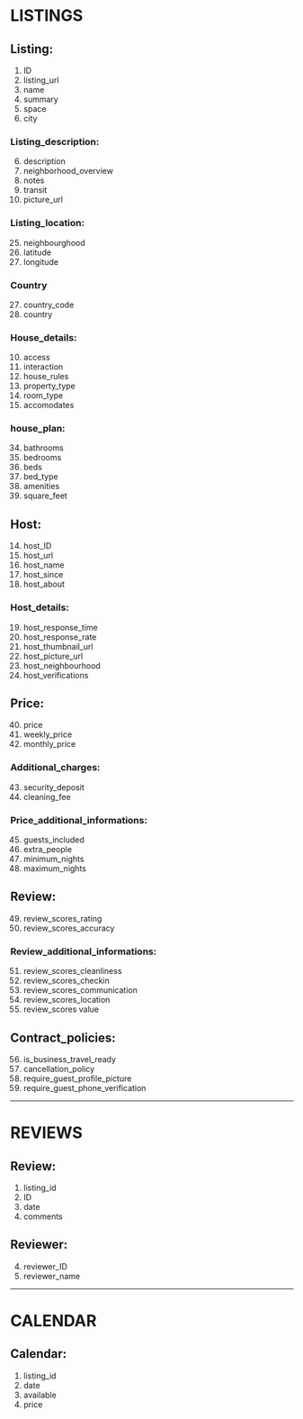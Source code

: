 # LISTINGS

## Listing:
1. ID
2. listing_url
3. name
4. summary
5. space
26. city

### Listing_description:
6. description
7. neighborhood_overview
8. notes
9. transit
13. picture_url

### Listing_location:
25. neighbourghood
29. latitude
30. longitude

### Country
27. country_code
28. country

### House_details:
10. access
11. interaction
12. house_rules
31. property_type
32. room_type
33. accomodates

### house_plan:
34. bathrooms
35. bedrooms
36. beds
37. bed_type
38. amenities
39. square_feet


## Host:
14. host_ID
15. host_url
16. host_name
17. host_since
18. host_about

### Host_details:
19. host_response_time
20. host_response_rate
21. host_thumbnail_url
22. host_picture_url
23. host_neighbourhood
24. host_verifications


## Price:
40. price
41. weekly_price
42. monthly_price

### Additional_charges:
43. security_deposit
44. cleaning_fee

### Price_additional_informations:
45. guests_included
46. extra_people
47. minimum_nights
48. maximum_nights


## Review:
49. review_scores_rating
50. review_scores_accuracy

### Review_additional_informations:
51. review_scores_cleanliness
52. review_scores_checkin
53. review_scores_communication
54. review_scores_location
55. review_scores value

## Contract_policies:
56. is_business_travel_ready
57. cancellation_policy
58. require_guest_profile_picture
59. require_guest_phone_verification

------

# REVIEWS 

## Review:
1. listing_id
2. ID
3. date
6. comments

## Reviewer:
4. reviewer_ID
5. reviewer_name

------

# CALENDAR 

## Calendar:
1. listing_id
2. date
3. available
4. price
